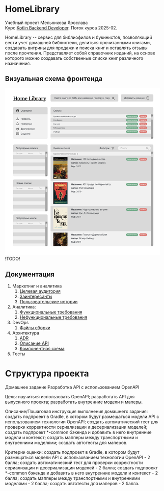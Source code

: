 # HomeLibrary

Учебный проект Мельникова Ярослава\
Курс [Kotlin Backend Developer](https://otus.ru/lessons/kotlin/).
Поток курса 2025-02.

HomeLibrary -- сервис для библиофилов и букинистов, позволяющий вести учет домашней библиотеки, 
делиться прочитанными книгами, создавать витрины для продажи и поиска книг и оставлять отзывы после прочтения.
Представляет собой справочник изданий, на основе которого можно создавать собственные списки книг различного назначения.

## Визуальная схема фронтенда

![Макет фронта](imgs/design-layout.png)
!TODO!

## Документация

1. Маркетинг и аналитика
    1. [Целевая аудитория](./docs/01-biz/01-target-audience.md)
    2. [Заинтересанты](./docs/01-biz/02-stakeholders.md)
    3. [Пользовательские истории](./docs/01-biz/03-bizreq.md)
2. Аналитика:
    1. [Функциональные требования](./docs/02-analysis/01-functional-requiremens.md)
    2. [Нефункциональные требования](./docs/02-analysis/02-nonfunctional-requirements.md)
3. DevOps
    1. [Файлы сборки](./deploy)
4. Архитектура
    1. [ADR](./docs/03-architecture/01-adrs.md)
    2. [Описание API](./docs/03-architecture/02-api.md)
    3. [Компонентная схема](./docs/03-architecture/03-arch.md)
5. Тесты

# Структура проекта


Домашнее задание
Разработка API с использованием OpenAPI

Цель:
научиться использовать OpenAPI;
разработать API для выпускного проекта;
разработать внутренние модели и маперы.

Описание/Пошаговая инструкция выполнения домашнего задания:
создать подпроект в Gradle, в котором будут размещаться модели API с использованием технологии OpenAPI;
создать автоматический тест для проверки корректности сериализации и десериализации моделей;
создать подпроект *-common бэкенда и добавить в него внутренние модели и контекст;
создать мапперы между транспортными и внутренними моделями;
создать автотесты для маперов.

Критерии оценки:
создать подпроект в Gradle, в котором будут размещаться модели API с использованием технологии OpenAPI - 2 балла;
создать автоматический тест для проверки корректности сериализации и десериализации моделей - 2 балла;
создать подпроект *-common бэкенда и добавить в него внутренние модели и контекст - 2 балла;
создать мапперы между транспортными и внутренними моделями - 2 балла;
создать автотесты для маперов - 2 балла.